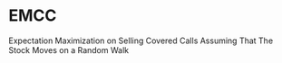 # EMCC
Expectation Maximization on Selling Covered Calls Assuming That The Stock Moves on a Random Walk
